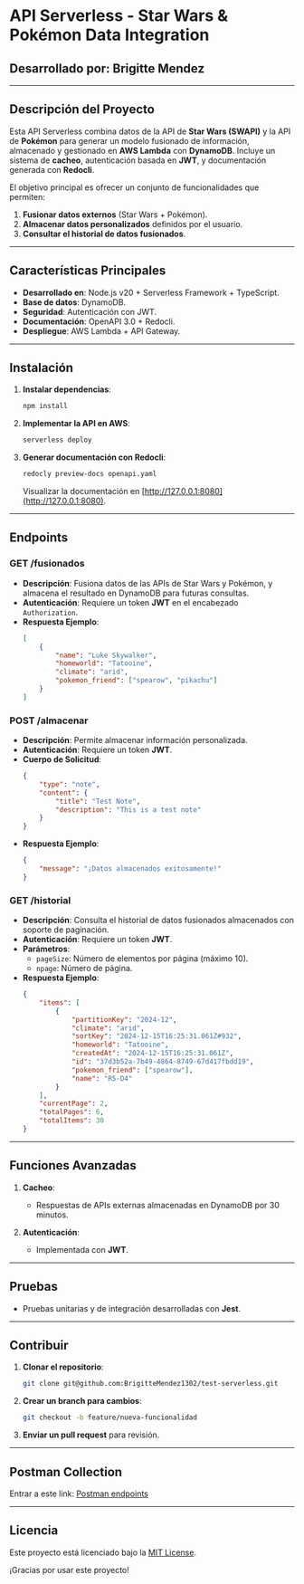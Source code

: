 # API Serverless - Star Wars & Pokémon Data Integration

## **Desarrollado por:** Brigitte Mendez

---

## **Descripción del Proyecto**

Esta API Serverless combina datos de la API de **Star Wars (SWAPI)** y la API de **Pokémon** para generar un modelo fusionado de información, almacenado y gestionado en **AWS Lambda** con **DynamoDB**. Incluye un sistema de **cacheo**, autenticación basada en **JWT**, y documentación generada con **Redocli**.

El objetivo principal es ofrecer un conjunto de funcionalidades que permiten:

1. **Fusionar datos externos** (Star Wars + Pokémon).
2. **Almacenar datos personalizados** definidos por el usuario.
3. **Consultar el historial de datos fusionados**.

---

## **Características Principales**

- **Desarrollado en**: Node.js v20 + Serverless Framework + TypeScript.
- **Base de datos**: DynamoDB.
- **Seguridad**: Autenticación con JWT.
- **Documentación**: OpenAPI 3.0 + Redocli.
- **Despliegue**: AWS Lambda + API Gateway.

---

## **Instalación**

1. **Instalar dependencias**:

   ```bash
   npm install
   ```

2. **Implementar la API en AWS**:

   ```bash
   serverless deploy
   ```

3. **Generar documentación con Redocli**:

   ```bash
   redocly preview-docs openapi.yaml
   ```

   Visualizar la documentación en [http://127.0.0.1:8080](http://127.0.0.1:8080).

---

## **Endpoints**

### **GET /fusionados**

- **Descripción**: Fusiona datos de las APIs de Star Wars y Pokémon, y almacena el resultado en DynamoDB para futuras consultas.
- **Autenticación**: Requiere un token **JWT** en el encabezado `Authorization`.
- **Respuesta Ejemplo**:
   ```json
   [
       {
           "name": "Luke Skywalker",
           "homeworld": "Tatooine",
           "climate": "arid",
           "pokemon_friend": ["spearow", "pikachu"]
       }
   ]
   ```

### **POST /almacenar**

- **Descripción**: Permite almacenar información personalizada.
- **Autenticación**: Requiere un token **JWT**.
- **Cuerpo de Solicitud**:
   ```json
   {
       "type": "note",
       "content": {
           "title": "Test Note",
           "description": "This is a test note"
       }
   }
   ```
- **Respuesta Ejemplo**:
   ```json
   {
       "message": "¡Datos almacenados exitosamente!"
   }
   ```

### **GET /historial**

- **Descripción**: Consulta el historial de datos fusionados almacenados con soporte de paginación.
- **Autenticación**: Requiere un token **JWT**.
- **Parámetros**:
   - `pageSize`: Número de elementos por página (máximo 10).
   - `npage`: Número de página.
- **Respuesta Ejemplo**:
   ```json
   {
       "items": [
           {
               "partitionKey": "2024-12",
               "climate": "arid",
               "sortKey": "2024-12-15T16:25:31.061Z#932",
               "homeworld": "Tatooine",
               "createdAt": "2024-12-15T16:25:31.061Z",
               "id": "37d3b52a-7b49-4864-8749-67d417fbdd19",
               "pokemon_friend": ["spearow"],
               "name": "R5-D4"
           }
       ],
       "currentPage": 2,
       "totalPages": 6,
       "totalItems": 30
   }
   ```

---

## **Funciones Avanzadas**

1. **Cacheo**:
   - Respuestas de APIs externas almacenadas en DynamoDB por 30 minutos.

2. **Autenticación**:
   - Implementada con **JWT**.

---

## **Pruebas**

- Pruebas unitarias y de integración desarrolladas con **Jest**.

---

## **Contribuir**

1. **Clonar el repositorio**:
   ```bash
   git clone git@github.com:BrigitteMendez1302/test-serverless.git
   ```

2. **Crear un branch para cambios**:
   ```bash
   git checkout -b feature/nueva-funcionalidad
   ```

3. **Enviar un pull request** para revisión.

---

## **Postman Collection**

Entrar a este link: [Postman endpoints](https://www.postman.com/security-pilot-62443805/softek-test)

---

## **Licencia**

Este proyecto está licenciado bajo la [MIT License](https://opensource.org/licenses/MIT). 

¡Gracias por usar este proyecto!
